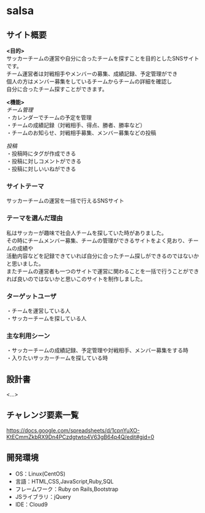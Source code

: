 # salsa

## サイト概要

**<目的>**<br>
サッカーチームの運営や自分に合ったチームを探すことを目的としたSNSサイトです。<br>
チーム運営者は対戦相手やメンバーの募集、成績記録、予定管理ができ<br>
個人の方はメンバー募集をしているチームからチームの詳細を確認し<br>
自分に合ったチーム探すことができます。


**<機能>**<br>
*チーム管理*<br>
・カレンダーでチームの予定を管理<br>
・チームの成績記録（対戦相手、得点、勝者、勝率など）<br>
・チームのお知らせ、対戦相手募集、メンバー募集などの投稿<br>

*投稿*<br>
・投稿時にタグが作成できる<br>
・投稿に対しコメントができる<br>
・投稿に対しいいねができる<br>


### サイトテーマ
サッカーチームの運営を一括で行えるSNSサイト

### テーマを選んだ理由
私はサッカーが趣味で社会人チームを探していた時がありました。<br>
その時にチームメンバー募集、チームの管理ができるサイトをよく見おり、チームの成績や<br>
活動内容などを記録できていれば自分に合ったチーム探しができるのではないかと思いました。<br>
またチームの運営者も一つのサイトで運営に関わることを一括で行うことができれば良いのではないかと思いこのサイトを制作しました。



### ターゲットユーザ
・チームを運営している人<br>
・サッカーチームを探している人

### 主な利用シーン
・サッカーチームの成績記録、予定管理や対戦相手、メンバー募集をする時<br>
・入りたいサッカーチームを探している時

## 設計書
<...>

## チャレンジ要素一覧
https://docs.google.com/spreadsheets/d/1cpnYuXO-KtECmmZkbRX9Dn4PCzdgtwto4V63gB64p4Q/edit#gid=0

## 開発環境
- OS：Linux(CentOS)
- 言語：HTML,CSS,JavaScript,Ruby,SQL
- フレームワーク：Ruby on Rails,Bootstrap
- JSライブラリ：jQuery
- IDE：Cloud9

